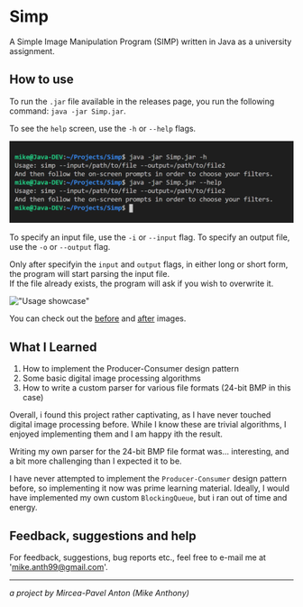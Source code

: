 # Simp

A Simple Image Manipulation Program (SIMP) written in Java as a university assignment.

## How to use

To run the `.jar` file available in the releases page, you run the following command: `java -jar Simp.jar`.

To see the `help` screen, use the `-h` or `--help` flags.

!["Help command"](./res/readme/simp_help.png)

To specify an input file, use the `-i` or `--input` flag. To specify an output file, use the `-o` or `--output` flag.

Only after specifyin the `input` and `output` flags, in either long or short form, the program will start parsing the input file.  
If the file already exists, the program will ask if you wish to overwrite it.

!["Usage showcase"](./res/readme/simp_usage.gif)

You can check out the [before](./res/input/doggo.bmp) and [after](./res/output/doggo_out.bmp) images.

## What I Learned

1. How to implement the Producer-Consumer design pattern
2. Some basic digital image processing algorithms
3. How to write a custom parser for various file formats (24-bit BMP in this case)

Overall, i found this project rather captivating, as I have never touched digital image processing before. While I know these are trivial algorithms, I enjoyed implementing them and I am happy ith the result.

Writing my own parser for the 24-bit BMP file format was... interesting, and a bit more challenging than I expected it to be.

I have never attempted to implement the `Producer-Consumer` design pattern before, so implementing it now was prime learning material. Ideally, I would have implemented my own custom `BlockingQueue`, but i ran out of time and energy.

## Feedback, suggestions and help

For feedback, suggestions, bug reports etc., feel free to e-mail me at 'mike.anth99@gmail.com'.

---

_a project by Mircea-Pavel Anton (Mike Anthony)_
